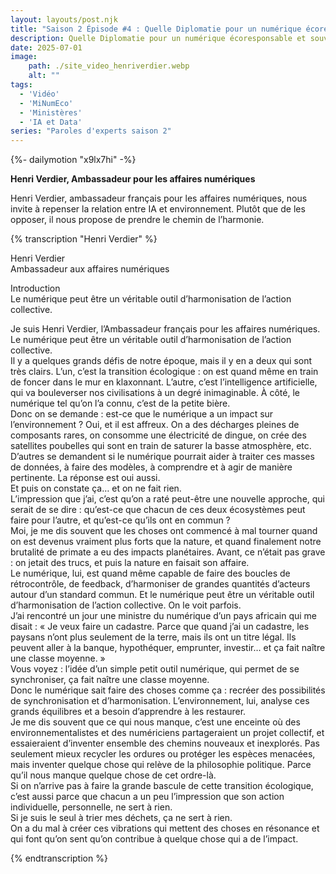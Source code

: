 ```yaml
---
layout: layouts/post.njk
title: "Saison 2 Épisode #4 : Quelle Diplomatie pour un numérique écoresponsable et souverain ?"
description: Quelle Diplomatie pour un numérique écoresponsable et souverain ?
date: 2025-07-01
image:
    path: ./site_video_henriverdier.webp
    alt: ""
tags:
  - 'Vidéo'
  - 'MiNumEco'
  - 'Ministères'
  - 'IA et Data'
series: "Paroles d'experts saison 2"
---
```


<!-- intégraton vidéo dailymotion de la chaine de la DINUM -->
{%- dailymotion "x9lx7hi" -%}

<!-- légende de la vidéo-->
**Henri Verdier, Ambassadeur pour les affaires numériques**

<!-- description-->
Henri Verdier, ambassadeur français pour les affaires numériques, nous invite à repenser la relation entre IA et environnement. Plutôt que de les opposer, il nous propose de prendre le chemin de l’harmonie.

<!-- transcription-->

{% transcription "Henri Verdier" %}
<p>
  Henri Verdier<br>
  Ambassadeur aux affaires numériques
</p>

<p>
  Introduction <br>
  Le numérique peut être un véritable outil d’harmonisation de l’action collective.
</p>
<p>
Je suis Henri Verdier, l’Ambassadeur français pour les affaires numériques.<br>
Le numérique peut être un véritable outil d’harmonisation de l’action collective.<br>
Il y a quelques grands défis de notre époque, mais il y en a deux qui sont très clairs. L’un, c’est la transition écologique : on est quand même en train de foncer dans le mur en klaxonnant. L’autre, c’est l’intelligence artificielle, qui va bouleverser nos civilisations à un degré inimaginable. À côté, le numérique tel qu’on l’a connu, c’est de la petite bière.<br>
Donc on se demande : est-ce que le numérique a un impact sur l’environnement ? Oui, et il est affreux. On a des décharges pleines de composants rares, on consomme une électricité de dingue, on crée des satellites poubelles qui sont en train de saturer la basse atmosphère, etc.<br>
D’autres se demandent si le numérique pourrait aider à traiter ces masses de données, à faire des modèles, à comprendre et à agir de manière pertinente. La réponse est oui aussi.<br>
Et puis on constate ça… et on ne fait rien.<br>
L’impression que j’ai, c’est qu’on a raté peut-être une nouvelle approche, qui serait de se dire : qu’est-ce que chacun de ces deux écosystèmes peut faire pour l’autre, et qu’est-ce qu’ils ont en commun ?<br>
Moi, je me dis souvent que les choses ont commencé à mal tourner quand on est devenus vraiment plus forts que la nature, et quand finalement notre brutalité de primate a eu des impacts planétaires. Avant, ce n’était pas grave : on jetait des trucs, et puis la nature en faisait son affaire.<br>
Le numérique, lui, est quand même capable de faire des boucles de rétrocontrôle, de feedback, d’harmoniser de grandes quantités d’acteurs autour d’un standard commun. Et le numérique peut être un véritable outil d’harmonisation de l’action collective. On le voit parfois.<br>
J’ai rencontré un jour une ministre du numérique d’un pays africain qui me disait : « Je veux faire un cadastre. Parce que quand j’ai un cadastre, les paysans n’ont plus seulement de la terre, mais ils ont un titre légal. Ils peuvent aller à la banque, hypothéquer, emprunter, investir… et ça fait naître une classe moyenne. »<br>
Vous voyez : l’idée d’un simple petit outil numérique, qui permet de se synchroniser, ça fait naître une classe moyenne.<br>
Donc le numérique sait faire des choses comme ça : recréer des possibilités de synchronisation et d’harmonisation. L’environnement, lui, analyse ces grands équilibres et a besoin d’apprendre à les restaurer.<br>
Je me dis souvent que ce qui nous manque, c’est une enceinte où des environnementalistes et des numériciens partageraient un projet collectif, et essaieraient d’inventer ensemble des chemins nouveaux et inexplorés. Pas seulement mieux recycler les ordures ou protéger les espèces menacées, mais inventer quelque chose qui relève de la philosophie politique. Parce qu’il nous manque quelque chose de cet ordre-là.<br>
Si on n’arrive pas à faire la grande bascule de cette transition écologique, c’est aussi parce que chacun a un peu l’impression que son action individuelle, personnelle, ne sert à rien.<br>
Si je suis le seul à trier mes déchets, ça ne sert à rien.<br>
On a du mal à créer ces vibrations qui mettent des choses en résonance et qui font qu’on sent qu’on contribue à quelque chose qui a de l’impact.<br>
</p>

{% endtranscription %}
